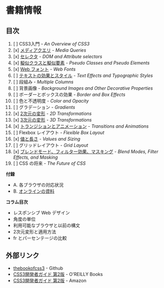 # 書籍情報

## 目次

1. [ ] CSS3入門 - _An Overview of CSS3_
2. [x] [メディアクエリ](02/) - _Media Queries_
3. [x] [セレクタ](03/) - _DOM and Attribute selectors_
4. [x] [擬似クラスと擬似要素](04/) - _Pseudo Classes and Pseudo Elements_
5. [x] [Web フォント](05/) - _Web Fonts_
6. [ ] [テキストの効果とスタイル](06/) - _Text Effects and Typographic Styles_
7. [ ] 段組み - _Multiple Columns_
8. [ ] 背景画像 - _Background Images and Other Decorative Properties_
9. [ ] ボーダーとボックスの効果 - _Border and Box Effects_
10. [ ] 色と不透明度 - _Color and Opacity_
11. [ ] グラデーション - _Gradients_
12. [x] [2次元の変形](12/) - _2D Transformations_
13. [x] [3次元の変形](13/) - _3D Transformations_
14. [x] [トランジションとアニメーション](14/) - _Transitions and Animations_
15. [ ] Flexbox レイアウト - _Flexible Box Layout_
16. [x] [値と長さ](16/) - _Values and Sizing_
17. [ ] グリッドレイアウト - _Grid Layout_
18. [x] [ブレンドモード、フィルター効果、マスキング](18/) - _Blend Modes, Filter Effects, and Masking_
19. [ ] CSS の将来 - _The Future of CSS_

__付録__

- A. 各ブラウザの対応状況
- B. [オンラインの資料](B/)

__コラム目次__

- レスポンシブ Web デザイン
- 角度の単位
- 利用可能なブラウザと以前の構文
- 2次元変形と適用方法
- fr とパーセンテージの比較


## 外部リンク

- [thebookofcss3](https://github.com/stopsatgreen/thebookofcss3) - Github
- [CSS3開発者ガイド 第2版](http://www.oreilly.co.jp/books/9784873117256/)  - O'REILLY Books
- [CSS3開発者ガイド 第2版](http://www.amazon.co.jp/dp/4873117259) - Amazon
